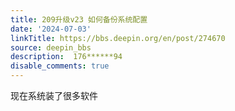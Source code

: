 ```yaml
---
title: 209升级v23 如何备份系统配置
date: '2024-07-03'
linkTitle: https://bbs.deepin.org/en/post/274670
source: deepin_bbs
description:  176******94 
disable_comments: true
---
```

现在系统装了很多软件
